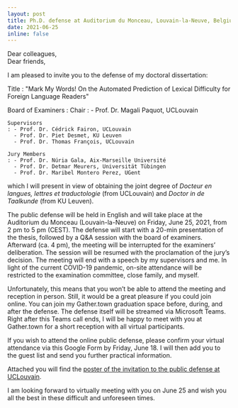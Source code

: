 ```yaml
---
layout: post
title: Ph.D. defense at Auditorium du Monceau, Louvain-la-Neuve, Belgium
date: 2021-06-25
inline: false
---
```


Dear colleagues,  
Dear friends,

I am pleased to invite you to the defense of my doctoral dissertation:

Title
: &quot;Mark My Words! On the Automated Prediction of Lexical Difficulty for Foreign Language Readers&quot;
 
Board of Examiners
:   Chair
    : - Prof. Dr. Magali Paquot, UCLouvain

    Supervisors
    : - Prof. Dr. Cédrick Fairon, UCLouvain
      - Prof. Dr. Piet Desmet, KU Leuven
      - Prof. Dr. Thomas François, UCLouvain

    Jury Members
    : - Prof. Dr. Núria Gala, Aix-Marseille Université
      - Prof. Dr. Detmar Meurers, Universität Tübingen
      - Prof. Dr. Maribel Montero Perez, UGent
 
which I will present in view of obtaining the joint degree of *Docteur en langues, lettres et traductologie* (from UCLouvain) and *Doctor in de Taalkunde* (from KU Leuven).
 
The public defense will be held in English and will take place at the Auditorium du Monceau (Louvain-la-Neuve) on Friday, June 25, 2021, from 2 pm to 5 pm (CEST). The defense will start with a 20-min presentation of the thesis, followed by a Q&A session with the board of examiners. Afterward (ca. 4 pm), the meeting will be interrupted for the examiners’ deliberation. The session will be resumed with the proclamation of the jury’s decision. The meeting will end with a speech by my supervisors and me. In light of the current COVID-19 pandemic, on-site attendance will be restricted to the examination committee, close family, and myself.
 
Unfortunately, this means that you won’t be able to attend the meeting and reception in person. Still, it would be a great pleasure if you could join online. You can join my Gather.town graduation space before, during, and after the defense. The defense itself will be streamed via Microsoft Teams. Right after this Teams call ends, I will be happy to meet with you at Gather.town for a short reception with all virtual participants.
 
If you wish to attend the online public defense, please confirm your virtual attendance via this Google Form by Friday, June 18. I will then add you to the guest list and send you further practical information.
 
Attached you will find the [poster of the invitation to the public defense at UCLouvain](/assets/pdf/invitation-a-la-soutenance-publique-de-these-visio.pdf).
 
I am looking forward to virtually meeting with you on June 25 and wish you all the best in these difficult and unforeseen times.